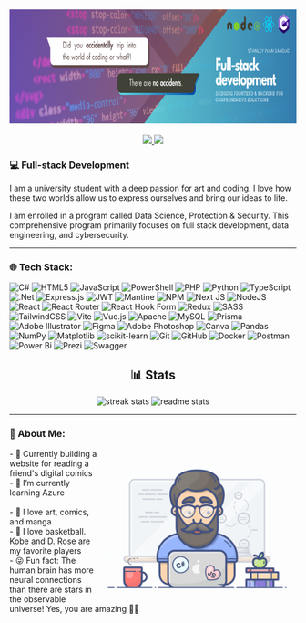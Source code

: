<div align="center">
  <img height="200" src="/assets/banner.png" alt="Banner" />
</div>

<br/>
<!--
<h1 align="center">
  <img src="https://readme-typing-svg.demolab.com/?font=Righteous&size=35&center=true&vCenter=true&width=500&height=70&duration=4000&lines=⚡Hi+there,+I'm+Stan⚡;I+brew+code+and+coffee☕" />
</h1>
-->
<div align="center">
  <a href="mailto:heboivan@gmail.com" target="_blank">
    <img src="https://img.shields.io/badge/Gmail-333333?style=for-the-badge&logo=gmail&logoColor=red" />
  </a>
  
  <a href="https://www.linkedin.com/in/stanleysandjo/" target="_blank">
    <img src="https://img.shields.io/badge/LinkedIn-0077B5?style=for-the-badge&logo=linkedin&logoColor=white" />
  </a>
</div>

### 💻 Full-stack Development

I am a university student with a deep passion for art and coding. I love how these two worlds allow us to express ourselves and bring our ideas to life.

I am enrolled in a program called Data Science, Protection & Security. This comprehensive program primarily focuses on full stack development, data engineering, and cybersecurity.

---

### 🌐 Tech Stack:
![C#](https://img.shields.io/badge/c%23-%23239120.svg?style=for-the-badge&logo=csharp&logoColor=white) ![HTML5](https://img.shields.io/badge/html5-%23E34F26.svg?style=for-the-badge&logo=html5&logoColor=white) ![JavaScript](https://img.shields.io/badge/javascript-%23323330.svg?style=for-the-badge&logo=javascript&logoColor=%23F7DF1E) ![PowerShell](https://img.shields.io/badge/PowerShell-%235391FE.svg?style=for-the-badge&logo=powershell&logoColor=white) ![PHP](https://img.shields.io/badge/php-%23777BB4.svg?style=for-the-badge&logo=php&logoColor=white) ![Python](https://img.shields.io/badge/python-3670A0?style=for-the-badge&logo=python&logoColor=ffdd54) ![TypeScript](https://img.shields.io/badge/typescript-%23007ACC.svg?style=for-the-badge&logo=typescript&logoColor=white) ![.Net](https://img.shields.io/badge/.NET-5C2D91?style=for-the-badge&logo=.net&logoColor=white) ![Express.js](https://img.shields.io/badge/express.js-%23404d59.svg?style=for-the-badge&logo=express&logoColor=%2361DAFB) ![JWT](https://img.shields.io/badge/JWT-black?style=for-the-badge&logo=JSON%20web%20tokens) ![Mantine](https://img.shields.io/badge/Mantine-ffffff?style=for-the-badge&logo=Mantine&logoColor=339af0) ![NPM](https://img.shields.io/badge/NPM-%23CB3837.svg?style=for-the-badge&logo=npm&logoColor=white) ![Next JS](https://img.shields.io/badge/Next-black?style=for-the-badge&logo=next.js&logoColor=white) ![NodeJS](https://img.shields.io/badge/node.js-6DA55F?style=for-the-badge&logo=node.js&logoColor=white) ![React](https://img.shields.io/badge/react-%2320232a.svg?style=for-the-badge&logo=react&logoColor=%2361DAFB) ![React Router](https://img.shields.io/badge/React_Router-CA4245?style=for-the-badge&logo=react-router&logoColor=white) ![React Hook Form](https://img.shields.io/badge/React%20Hook%20Form-%23EC5990.svg?style=for-the-badge&logo=reacthookform&logoColor=white) ![Redux](https://img.shields.io/badge/redux-%23593d88.svg?style=for-the-badge&logo=redux&logoColor=white) ![SASS](https://img.shields.io/badge/SASS-hotpink.svg?style=for-the-badge&logo=SASS&logoColor=white) ![TailwindCSS](https://img.shields.io/badge/tailwindcss-%2338B2AC.svg?style=for-the-badge&logo=tailwind-css&logoColor=white) ![Vite](https://img.shields.io/badge/vite-%23646CFF.svg?style=for-the-badge&logo=vite&logoColor=white) ![Vue.js](https://img.shields.io/badge/vue.js-%2335495e.svg?style=for-the-badge&logo=vuedotjs&logoColor=%234FC08D) ![Apache](https://img.shields.io/badge/apache-%23D42029.svg?style=for-the-badge&logo=apache&logoColor=white) ![MySQL](https://img.shields.io/badge/mysql-4479A1.svg?style=for-the-badge&logo=mysql&logoColor=white) ![Prisma](https://img.shields.io/badge/Prisma-3982CE?style=for-the-badge&logo=Prisma&logoColor=white) ![Adobe Illustrator](https://img.shields.io/badge/adobe%20illustrator-%23FF9A00.svg?style=for-the-badge&logo=adobe%20illustrator&logoColor=white) ![Figma](https://img.shields.io/badge/figma-%23F24E1E.svg?style=for-the-badge&logo=figma&logoColor=white) ![Adobe Photoshop](https://img.shields.io/badge/adobe%20photoshop-%2331A8FF.svg?style=for-the-badge&logo=adobe%20photoshop&logoColor=white) ![Canva](https://img.shields.io/badge/Canva-%2300C4CC.svg?style=for-the-badge&logo=Canva&logoColor=white) ![Pandas](https://img.shields.io/badge/pandas-%23150458.svg?style=for-the-badge&logo=pandas&logoColor=white) ![NumPy](https://img.shields.io/badge/numpy-%23013243.svg?style=for-the-badge&logo=numpy&logoColor=white) ![Matplotlib](https://img.shields.io/badge/Matplotlib-%23ffffff.svg?style=for-the-badge&logo=Matplotlib&logoColor=black) ![scikit-learn](https://img.shields.io/badge/scikit--learn-%23F7931E.svg?style=for-the-badge&logo=scikit-learn&logoColor=white) ![Git](https://img.shields.io/badge/git-%23F05033.svg?style=for-the-badge&logo=git&logoColor=white) ![GitHub](https://img.shields.io/badge/github-%23121011.svg?style=for-the-badge&logo=github&logoColor=white) ![Docker](https://img.shields.io/badge/docker-%230db7ed.svg?style=for-the-badge&logo=docker&logoColor=white) ![Postman](https://img.shields.io/badge/Postman-FF6C37?style=for-the-badge&logo=postman&logoColor=white) ![Power Bi](https://img.shields.io/badge/power_bi-F2C811?style=for-the-badge&logo=powerbi&logoColor=black) ![Prezi](https://img.shields.io/badge/Prezi-%23000000.svg?style=for-the-badge&logo=Prezi&logoColor=white) ![Swagger](https://img.shields.io/badge/-Swagger-%23Clojure?style=for-the-badge&logo=swagger&logoColor=white)

<!--
<br/>
<div align="center">
  <h2 align="center">🐍 My Contributions 🐍</h2>
  <br/>
  <img alt="snake eating contributions" src="https://raw.githubusercontent.com/itsStxn/itsStxn/output/github-contribution-grid-snake.svg" />
</div>
-->

<h2 align="center">📊 Stats</h2>
<div align=center>
  <img width=390 src="https://github-readme-streak-stats-salesp07.vercel.app/?user=itsStxn&count_private=true&theme=react&border_radius=10" alt="streak stats"/>
  <img width=390 src="https://github-readme-stats-salesp07.vercel.app/api?username=itsStxn&count_private=true&show_icons=true&theme=react&rank_icon=github&border_radius=10" alt="readme stats" />
</div>  

---

### 💫 About Me:
<p>
  <img align="right" width="350" src="/assets/programmer.gif" alt="Coding gif" />
  - 🔭 Currently building a website for reading a friend's digital comics<br/>
  - 🌱 I’m currently learning Azure<br/><br/>
  - 🎨 I love art, comics, and manga<br/>
  - 🏀 I love basketball. Kobe and D. Rose are my favorite players<br/>
  - 😜 Fun fact: The human brain has more neural connections than there are stars in the observable universe! Yes, you are amazing 🌌🧠<br/>
</p>
